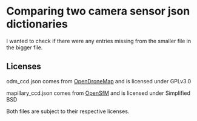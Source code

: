 # Comparing two camera sensor json dictionaries
I wanted to check if there were any entries missing from the smaller file in the bigger file. 

## Licenses
odm_ccd.json comes from [OpenDroneMap](https://github.com/OpenDroneMap/OpenDroneMap) and is licensed under GPLv3.0 

mapillary_ccd.json comes from [OpenSfM](https://github.com/Mapillary/OpenSfM) and is licensed under Simplified BSD

Both files are subject to their respective licenses. 

